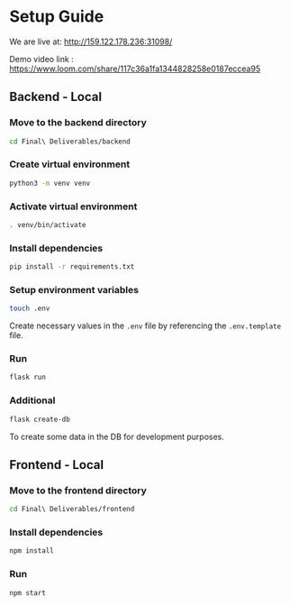 # Setup Guide

We are live at: http://159.122.178.236:31098/

Demo video link : https://www.loom.com/share/117c36a1fa1344828258e0187eccea95

## Backend - Local

### Move to the backend directory

```sh
cd Final\ Deliverables/backend
```

### Create virtual environment

```sh
python3 -m venv venv
```

### Activate virtual environment

```sh
. venv/bin/activate
```

### Install dependencies

```sh
pip install -r requirements.txt
```

### Setup environment variables

```sh
touch .env
```
Create necessary values in the `.env` file by referencing the `.env.template` file.

### Run

```sh
flask run
```

### Additional

```sh
flask create-db
```
To create some data in the DB for development purposes.

## Frontend - Local

### Move to the frontend directory

```sh
cd Final\ Deliverables/frontend
```

### Install dependencies

```sh
npm install
```

### Run

```sh
npm start
```


